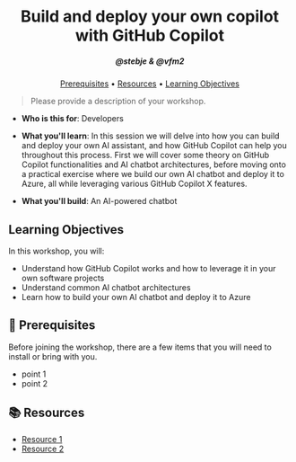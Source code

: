 <h1 align="center">Build and deploy your own copilot with GitHub Copilot</h1>
<h5 align="center">@stebje & @vfm2</h3>

<p align="center">
  <a href="#mega-prerequisites">Prerequisites</a> •  
  <a href="#books-resources">Resources</a> •
  <a href="#learning-objectives">Learning Objectives</a>
</p>

> Please provide a description of your workshop.

- **Who is this for**: Developers
- **What you'll learn**: In this session we will delve into how you can build and deploy your own AI assistant, and how GitHub Copilot can help you throughout this process. First we will cover some theory on GitHub Copilot functionalities and AI chatbot architectures, before moving onto a practical exercise where we build our own AI chatbot and deploy it to Azure, all while leveraging various GitHub Copilot X features.

- **What you'll build**: An AI-powered chatbot

## Learning Objectives

In this workshop, you will:

  - Understand how GitHub Copilot works and how to leverage it in your own software projects
  - Understand common AI chatbot architectures
  - Learn how to build your own AI chatbot and deploy it to Azure

## :mega: Prerequisites
Before joining the workshop, there are a few items that you will need to install or bring with you.
- point 1
- point 2

## :books: Resources
- [Resource 1]()
- [Resource 2]()
